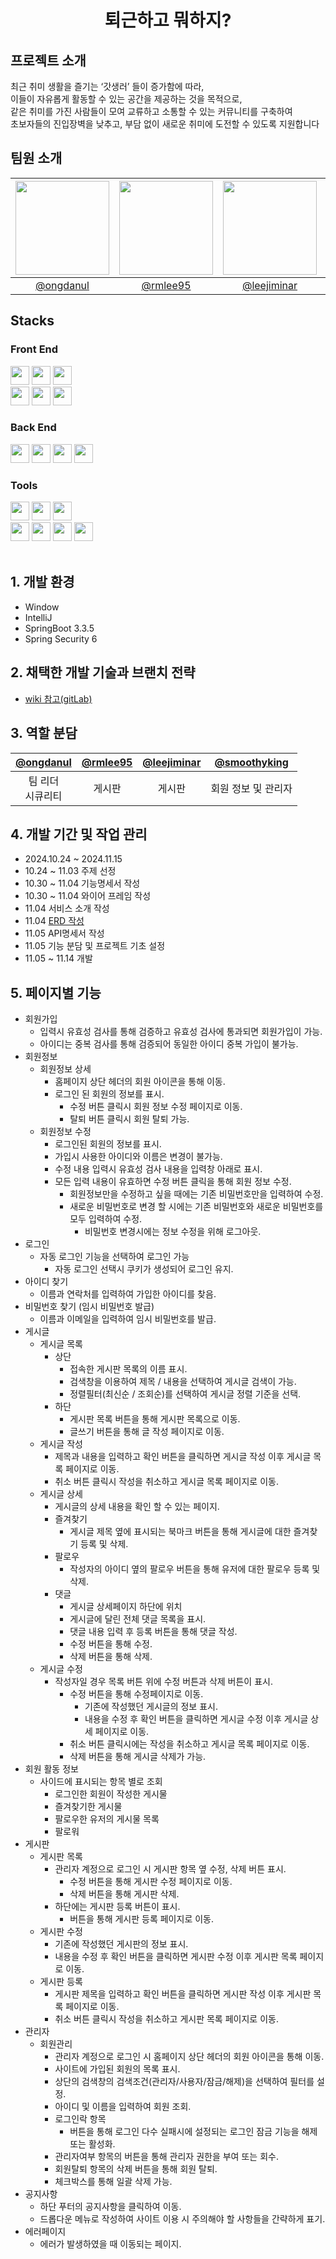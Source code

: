 <div align=center>
<h1>퇴근하고 뭐하지?</h1>
</div>

## 프로젝트 소개

최근 취미 생활을 즐기는 ‘갓생러’ 들이 증가함에 따라, <br>
이들이 자유롭게 활동할 수 있는 공간을 제공하는 것을 목적으로, <br>
같은 취미를 가진 사람들이 모여 교류하고 소통할 수 있는 커뮤니티를 구축하여 <br>
초보자들의 진입장벽을 낮추고, 부담 없이 새로운 취미에 도전할 수 있도록 지원합니다

## 팀원 소개

|<img src="https://avatars.githubusercontent.com/u/156433565?v=4" width="150" height="150"/>|<img src="https://avatars.githubusercontent.com/u/183355547?v=4" width="150" height="150"/>|<img src="https://avatars.githubusercontent.com/u/100205358?v=4" width="150" height="150"/>|<img src="https://avatars.githubusercontent.com/u/106502150?v=4" width="150" height="150"/>|
|:-:|:-:|:-:|:-:|
|[@ongdanul](https://github.com/ongdanul)|[@rmlee95](https://github.com/rmlee95)|[@leejiminar](https://github.com/leejiminar)|[@smoothyking](https://github.com/smoothyking)|

## Stacks
### Front End

<img style = "height: 30px;" src="https://img.shields.io/badge/HTML5-E34F26?style=flat&logo=HTML5&logoColor=white" />
<img style = "height: 30px;" src="https://img.shields.io/badge/CSS3-1572B6?style=flat&logo=CSS3&logoColor=white" />
<img style = "height: 30px;" src="https://img.shields.io/badge/thymeleaf-005F0F?style=flat&logo=thymeleaf&logoColor=white" />
<br>
<img style = "height: 30px;" src="https://img.shields.io/badge/Bootstrap-7952B3?style=flat&logo=Bootstrap&logoColor=white" />
<img style = "height: 30px;" src="https://img.shields.io/badge/JavaScript-F7DF1E?style=flat&logo=JavaScript&logoColor=white" />
<img style = "height: 30px;" src="https://img.shields.io/badge/jQuery-0769AD?style=flat&logo=jQuery&logoColor=white" />
<br>

### Back End
<img style = "height: 30px;" src="https://img.shields.io/badge/Java-007396?style=flat&logo=Conda-Forge&logoColor=white" />
<img style = "height: 30px;" src="https://img.shields.io/badge/SpringBoot-6DB33F?style=flat&logo=SpringBoot&logoColor=white" />
<img style = "height: 30px;" src="https://img.shields.io/badge/springsecurity-6DB33F?style=flat&logo=springsecurity&logoColor=white" />
<img style = "height: 30px;" src="https://img.shields.io/badge/MySQL-4479A1?style=flat&logo=MySQL&logoColor=white" />
<br>

### Tools
<img style = "height: 30px;" src="https://img.shields.io/badge/Windows-0078D6?style=flat&logo=windows&logoColor=white"/>
<img style = "height: 30px;" src="https://img.shields.io/badge/IntelliJ_IDEA-000000.svg?style=flat&logo=intellij-idea&logoColor=white"/>
<img style = "height: 30px;" src="https://img.shields.io/badge/Gradle-02303A?style=flat&logo=Gradle&logoColor=white" />
<br>
<img style = "height: 30px;" src="https://img.shields.io/badge/GitHub-181717?style=flat&logo=GitHub&logoColor=white" />
<img style = "height: 30px;" src="https://img.shields.io/badge/Gitlab-FC6D26?style=flat&logo=Gitlab&logoColor=white" />
<img style = "height: 30px;" src="https://img.shields.io/badge/Discord-5865F2?style=flat&logo=discord&logoColor=white" />
<img style = "height: 30px;" src="https://img.shields.io/badge/Notion-000000?style=flat&logo=Notion&logoColor=white" />
<br><br>


## 1. 개발 환경

- Window
- IntelliJ
- SpringBoot 3.3.5
- Spring Security 6
## 2. 채택한 개발 기술과 브랜치 전략

- [wiki 참고(gitLab)](https://kdt-gitlab.elice.io/cloud_track/class_05/web_project1/team06/team06/-/wikis/wiki)

## 3. 역할 분담

| [@ongdanul](https://github.com/gitId) | [@rmlee95](https://github.com/rmlee95) | [@leejiminar](https://github.com/leejiminar) | [@smoothyking](https://github.com/smoothyking) |
|:-------------------------------------:|:----------------------------------:|:----------------------------------:|:----------------------------------:|
|      팀 리더<br> 시큐리티       |               게시판              |               게시판               |            회원 정보 및 관리자             |

## 4. 개발 기간 및 작업 관리
- 2024.10.24 ~ 2024.11.15
- 10.24 ~ 11.03 주제 선정
- 10.30 ~ 11.04 기능명세서 작성
- 10.30 ~ 11.04 와이어 프레임 작성
- 11.04 서비스 소개 작성
- 11.04 [ERD 작성](https://www.erdcloud.com/d/cxtmJuNftpxCEy7Nm)
- 11.05 API명세서 작성
- 11.05 기능 분담 및 프로젝트 기초 설정
- 11.05 ~ 11.14 개발

## 5. 페이지별 기능
- 회원가입
  - 입력시 유효성 검사를 통해 검증하고 유효성 검사에 통과되면 회원가입이 가능.
  - 아이디는 중복 검사를 통해 검증되어 동일한 아이디 중복 가입이 불가능.
- 회원정보
  - 회원정보 상세
    - 홈페이지 상단 헤더의 회원 아이콘을 통해 이동.
    - 로그인 된 회원의 정보를 표시.
      - 수정 버튼 클릭시 회원 정보 수정 페이지로 이동.
      - 탈퇴 버튼 클릭시 회원 탈퇴 가능.
  - 회원정보 수정
    - 로그인된 회원의 정보를 표시.
    - 가입시 사용한 아이디와 이름은 변경이 불가능. 
    - 수정 내용 입력시 유효성 검사 내용을 입력창 아래로 표시.
    - 모든 입력 내용이 유효하면 수정 버튼 클릭을 통해 회원 정보 수정.
      - 회원정보만을 수정하고 싶을 때에는 기존 비밀번호만을 입력하여 수정.
      - 새로운 비밀번호로 변경 할 시에는 기존 비밀번호와 새로운 비밀번호를 모두 입력하여 수정.
        - 비밀번호 변경시에는 정보 수정을 위해 로그아웃.
- 로그인
  - 자동 로그인 기능을 선택하여 로그인 가능
    - 자동 로그인 선택시 쿠키가 생성되어 로그인 유지.
- 아이디 찾기
  - 이름과 연락처를 입력하여 가입한 아이디를 찾음.
- 비밀번호 찾기 (임시 비밀번호 발급)
  - 이름과 이메일을 입력하여 임시 비밀번호를 발급.
- 게시글
  - 게시글 목록
    - 상단
      - 접속한 게시판 목록의 이름 표시.
      - 검색창을 이용하여 제목 / 내용을 선택하여 게시글 검색이 가능.
      - 정렬필터(최신순 / 조회순)를 선택하여 게시글 정렬 기준을 선택. <br>
    - 하단
      - 게시판 목록 버튼을 통해 게시판 목록으로 이동.
      - 글쓰기 버튼을 통해 글 작성 페이지로 이동.
  - 게시글 작성
    - 제목과 내용을 입력하고 확인 버튼을 클릭하면 게시글 작성 이후 게시글 목록 페이지로 이동.
    - 취소 버튼 클릭시 작성을 취소하고 게시글 목록 페이지로 이동.
  - 게시글 상세
    - 게시글의 상세 내용을 확인 할 수 있는 페이지.
    - 즐겨찾기
      - 게시글 제목 옆에 표시되는 북마크 버튼을 통해 게시글에 대한 즐겨찾기 등록 및 삭제.
    - 팔로우
      - 작성자의 아이디 옆의 팔로우 버튼을 통해 유저에 대한 팔로우 등록 및 삭제.
    - 댓글
      - 게시글 상세페이지 하단에 위치
      - 게시글에 달린 전체 댓글 목록을 표시.
      - 댓글 내용 입력 후 등록 버튼을 통해 댓글 작성.
      - 수정 버튼을 통해 수정.
      - 삭제 버튼을 통해 삭제.
  - 게시글 수정
    - 작성자일 경우 목록 버튼 위에 수정 버튼과 삭제 버튼이 표시.
      - 수정 버튼을 통해 수정페이지로 이동.
        - 기존에 작성했던 게시글의 정보 표시.
        - 내용을 수정 후 확인 버튼을 클릭하면 게시글 수정 이후 게시글 상세 페이지로 이동.
      - 취소 버튼 클릭시에는 작성을 취소하고 게시글 목록 페이지로 이동.
      - 삭제 버튼을 통해 게시글 삭제가 가능.
- 회원 활동 정보
  - 사이드에 표시되는 항목 별로 조회
    - 로그인한 회원이 작성한 게시물
    - 즐겨찾기한 게시물
    - 팔로우한 유저의 게시물 목록
    - 팔로워
- 게시판
  - 게시판 목록
    - 관리자 계정으로 로그인 시 게시판 항목 옆 수정, 삭제 버튼 표시.
      - 수정 버튼을 통해 게시판 수정 페이지로 이동.
      - 삭제 버튼을 통해 게시판 삭제.
    - 하단에는 게시판 등록 버튼이 표시.
      - 버튼을 통해 게시판 등록 페이지로 이동.
  - 게시판 수정
    - 기존에 작성했던 게시판의 정보 표시.
    - 내용을 수정 후 확인 버튼을 클릭하면 게시판 수정 이후 게시판 목록 페이지로 이동.
  - 게시판 등록
    - 게시판 제목을 입력하고 확인 버튼을 클릭하면 게시판 작성 이후 게시판 목록 페이지로 이동.
    - 취소 버튼 클릭시 작성을 취소하고 게시판 목록 페이지로 이동.
- 관리자
  - 회원관리
    - 관리자 계정으로 로그인 시 홈페이지 상단 헤더의 회원 아이콘을 통해 이동.
    - 사이트에 가입된 회원의 목록 표시.
    - 상단의 검색창의 검색조건(관리자/사용자/잠금/해제)을 선택하여 필터를 설정.
    - 아이디 및 이름을 입력하여 회원 조회.
    - 로그인락 항목
      - 버튼을 통해 로그인 다수 실패시에 설정되는 로그인 잠금 기능을 해제 또는 활성화.
    - 관리자여부 항목의 버튼을 통해 관리자 권한을 부여 또는 회수.
    - 회원탈퇴 항목의 삭제 버튼을 통해 회원 탈퇴.
    - 체크박스를 통해 일괄 삭제 가능.
- 공지사항
  - 하단 푸터의 공지사항을 클릭하여 이동.
  - 드롭다운 메뉴로 작성하여 사이트 이용 시 주의해야 할 사항들을 간략하게 표기.
- 에러페이지
  - 에러가 발생하였을 때 이동되는 페이지.